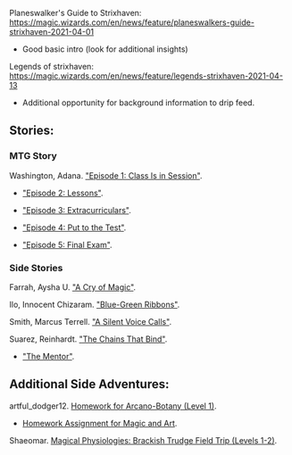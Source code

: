 Planeswalker's Guide to Strixhaven: https://magic.wizards.com/en/news/feature/planeswalkers-guide-strixhaven-2021-04-01
- Good basic intro (look for additional insights)

Legends of strixhaven: https://magic.wizards.com/en/news/feature/legends-strixhaven-2021-04-13
- Additional opportunity for background information to drip feed.



## Stories:
### MTG Story

Washington, Adana. ["Episode 1: Class Is in Session"](https://magic.wizards.com/en/articles/archive/magic-story/episode-1-class-session-2021-03-25).

- ["Episode 2: Lessons"](https://magic.wizards.com/en/articles/archive/magic-story/episode-2-lessons-2021-03-31).
    
- ["Episode 3: Extracurriculars"](https://magic.wizards.com/en/articles/archive/magic-story/episode-3-extracurriculars-2021-04-07).
    
- ["Episode 4: Put to the Test"](https://magic.wizards.com/en/articles/archive/magic-story/episode-4-put-test-2021-04-14).
    
- ["Episode 5: Final Exam"](https://magic.wizards.com/en/articles/archive/magic-story/episode-5-final-exam-2021-04-21).
    

### Side Stories

Farrah, Aysha U. ["A Cry of Magic"](https://magic.wizards.com/en/articles/archive/magic-story/cry-magic-2021-03-26).

Ilo, Innocent Chizaram. ["Blue-Green Ribbons"](https://magic.wizards.com/en/articles/archive/magic-story/blue-green-ribbons-2021-04-23).

Smith, Marcus Terrell. ["A Silent Voice Calls"](https://magic.wizards.com/en/articles/archive/magic-story/silent-voice-calls-2021-04-30).

Suarez, Reinhardt. ["The Chains That Bind"](https://magic.wizards.com/en/articles/archive/magic-story/chains-bind-2021-04-09).

- ["The Mentor"](https://magic.wizards.com/en/articles/archive/magic-story/mentor-2021-04-16).

## Additional Side Adventures:

artful_dodger12. [Homework for Arcano-Botany (Level 1)](https://reddit.com/r/StrixhavenDMs/comments/ryauno/homework_for_arcanobotany_a_short_adventure_for/).

- [Homework Assignment for Magic and Art](https://reddit.com/r/StrixhavenDMs/comments/rzoyop/homework_assignment_for_history_of_magic_art/).
    

Shaeomar. [Magical Physiologies: Brackish Trudge Field Trip (Levels 1-2)](https://www.docdroid.net/19joHfG/mpft-sedgemoor-shaeomar-v02-pdf).